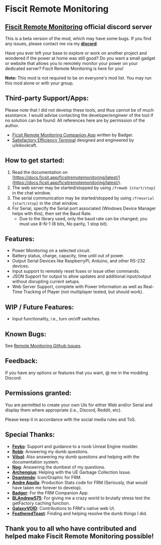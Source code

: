 # Fiscit Remote Monitoring

## [Fiscit Remote Monitoring](https://discord.gg/tv3jbJW3RX) official discord server

This is a beta version of the mod, which may have some bugs. If you find any issues, please contact me via my [<b>discord</b>](https://discordapp.com/users/56086820147953664).

Have you ever left your base to explore or work on another project and wondered if the power at home was still good? Do you want a small gadget or website that allows you to remotely monitor your power on your dedicated server? Fiscit Remote Monitoring is here for you!

**Note:** This mod is not required to be on everyone's mod list. You may run this mod alone or with your group.

## Third-party Support/Apps:

Please note that I did not develop these tools, and thus cannot be of much assistance. I would advise contacting the developer/engineer of the tool if no solution can be found: All references here are by permission of the author.

- [Ficsit Remote Monitoring Companion App](https://github.com/AP-Hunt/FicsitRemoteMonitoringCompanion/releases/) written by Badger.
- [Satisfactory Efficiency Terminal](https://github.com/kikookraft/satisfactory-efficiency-terminal) designed and engineered by u/kikookraft.

## How to get started:

1. Read the documentation on [https://docs.ficsit.app/ficsitremotemonitoring/latest/](https://docs.ficsit.app/ficsitremotemonitoring/latest/).
2. The web server may be started/stopped by using `/frmweb {start/stop}` in the chat window.
3. The serial communication may be started/stopped by using `/frmserial {start/stop}` in the chat window.
4. For Serial, specify the Serial port associated (Windows Device Manager helps with this), then set the Baud Rate.
   - Due to the library used, only the baud rate can be changed; you must use 8-N-1 (8 bits, No parity, 1 stop bit).

## Features:

- Power Monitoring on a selected circuit.
- Battery status, charge, capacity, time until out of power.
- Output Serial Devices like RaspberryPi, Arduino, and other RS-232 devices.
- Input support to remotely reset fuses or issue other commands.
- JSON Support for output to allow updates and additional input/output without disrupting current setups.
- Web Server Support, complete with Power Information as well as Real-Time Tracking of Player (not multiplayer tested, but should work).

## WIP / Future Features:

- Input functionality, i.e., turn on/off switches.

## Known Bugs:

See [Remote Monitoring Github Issues](https://github.com/porisius/FicsitRemoteMonitoring/issues).

## Feedback:

If you have any options or features that you want, @ me in the modding Discord.

## Permissions granted:

You are permitted to create your own UIs for either Web and/or Serial and display them where appropriate (i.e., Discord, Reddit, etc).

Please keep it in accordance with the social media rules and ToS.

## Special Thanks:

- [<b>Feyko</b>](https://discordapp.com/users/227473074616795137): Support and guidance to a noob Unreal Engine modder.
- [<b>Robb</b>](https://discordapp.com/users/187385442549628928): Answering my dumb questions.
- [<b>Vilsol</b>](https://discordapp.com/users/135134753534771201): Also answering my dumb questions and helping with the documentation system.
- [<b>Nog</b>](https://discordapp.com/users/277050857852370944): Answering the dumbest of my questions.
- [<b>Archengius</b>](https://discordapp.com/users/163955176313585666): Helping with the UE Garbage Collection Issue.
- [<b>Deantendo</b>](https://discordapp.com/users/293484684787056640): Icon/Graphic for FRM.
- [<b>Andre Aquila</b>](https://discordapp.com/users/294943551605702667): Production Stats code for FRM (Seriously, that would have taken me forever to develop).
- [<b>Badger</b>](https://discordapp.com/users/186896287856197633): For the FRM Companion App.
- [<b>BLAndrew575</b>](https://discordapp.com/users/509759568037937152): For giving me a crazy world to brutally stress test the getFactory caching function.
- [<b>GalaxyVOID</b>](https://discordapp.com/users/212243828831289344): Contributions to FRM's native web UI.
- [<b>FeatheredToast</b>](https://discordapp.com/users/130401633564753920): Finding and helping resolve the dumb things I did.

## Thank you to all who have contributed and helped make Fiscit Remote Monitoring possible!
